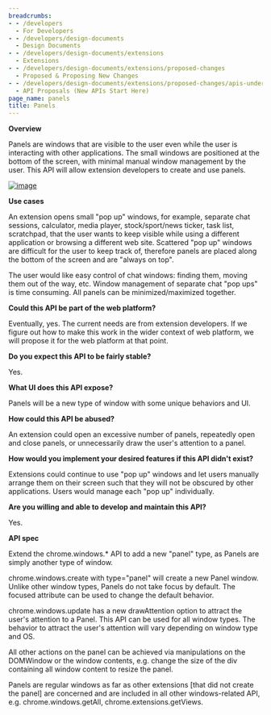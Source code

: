 ```yaml
---
breadcrumbs:
- - /developers
  - For Developers
- - /developers/design-documents
  - Design Documents
- - /developers/design-documents/extensions
  - Extensions
- - /developers/design-documents/extensions/proposed-changes
  - Proposed & Proposing New Changes
- - /developers/design-documents/extensions/proposed-changes/apis-under-development
  - API Proposals (New APIs Start Here)
page_name: panels
title: Panels
---
```


**Overview**

Panels are windows that are visible to the user even while the user is
interacting with other applications. The small windows are positioned at the
bottom of the screen, with minimal manual window management by the user. This
API will allow extension developers to create and use panels.

[<img alt="image"
src="/developers/design-documents/extensions/proposed-changes/apis-under-development/panels/Screen%20shot%202011-10-06%20at%203.47.53%20PM.png">](/developers/design-documents/extensions/proposed-changes/apis-under-development/panels/Screen%20shot%202011-10-06%20at%203.47.53%20PM.png)

**Use cases**

An extension opens small "pop up" windows, for example, separate chat sessions,
calculator, media player, stock/sport/news ticker, task list, scratchpad, that
the user wants to keep visible while using a different application or browsing a
different web site. Scattered "pop up" windows are difficult for the user to
keep track of, therefore panels are placed along the bottom of the screen and
are "always on top".

The user would like easy control of chat windows: finding them, moving them out
of the way, etc. Window management of separate chat "pop ups" is time consuming.
All panels can be minimized/maximized together.

**Could this API be part of the web platform?**

Eventually, yes. The current needs are from extension developers. If we figure
out how to make this work in the wider context of web platform, we will propose
it for the web platform at that point.

**Do you expect this API to be fairly stable?**

Yes.

**What UI does this API expose?**

Panels will be a new type of window with some unique behaviors and UI.

**How could this API be abused?**

An extension could open an excessive number of panels, repeatedly open and close
panels, or unnecessarily draw the user's attention to a panel.

**How would you implement your desired features if this API didn't exist?**

Extensions could continue to use "pop up" windows and let users manually arrange
them on their screen such that they will not be obscured by other applications.
Users would manage each "pop up" individually.

**Are you willing and able to develop and maintain this API?**

Yes.

**API spec**

Extend the chrome.windows.\* API to add a new "panel" type, as Panels are simply
another type of window.

chrome.windows.create with type="panel" will create a new Panel window. Unlike
other window types, Panels do not take focus by default. The focused attribute
can be used to change the default behavior.

chrome.windows.update has a new drawAttention option to attract the user's
attention to a Panel. This API can be used for all window types. The behavior to
attract the user's attention will vary depending on window type and OS.

All other actions on the panel can be achieved via manipulations on the
DOMWindow or the window contents, e.g. change the size of the div containing all
window content to resize the panel.

Panels are regular windows as far as other extensions \[that did not create the
panel\] are concerned and are included in all other windows-related API, e.g.
chrome.windows.getAll, chrome.extensions.getViews.
